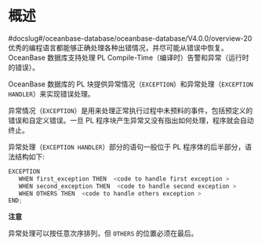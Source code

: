 概述 
=======================
#docslug#/oceanbase-database/oceanbase-database/V4.0.0/overview-20
优秀的编程语言都能够正确处理各种出错情况，并尽可能从错误中恢复。OceanBase 数据库支持处理 PL Compile-Time（编译时）告警和异常（运行时的错误）。 

OceanBase 数据库的 PL 块提供异常情况（`EXCEPTION`）和异常处理（`EXCEPTION HANDLER`）来实现错误处理。

异常情况（`EXCEPTION`）是用来处理正常执行过程中未预料的事件，包括预定义的错误和自定义错误。一旦 PL 程序块产生异常又没有指出如何处理，程序就会自动终止。

异常处理（`EXCEPTION HANDLER`）部分的语句一般位于 PL 程序体的后半部分，语法结构如下:

```javascript
EXCEPTION
   WHEN first_exception THEN  <code to handle first exception >
   WHEN second_exception THEN  <code to handle second exception >
   WHEN OTHERS THEN  <code to handle others exception >
END;
```


**注意**



异常处理可以按任意次序排列，但 `OTHERS` 的位置必须在最后。

